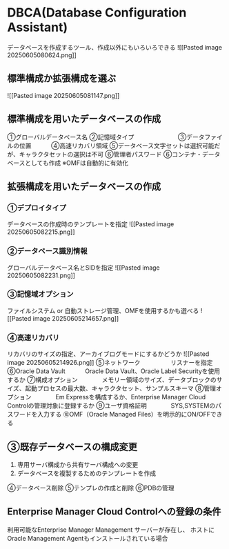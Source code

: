 # DBCA(Database Configuration Assistant)
データベースを作成するツール、作成以外にもいろいろできる
![[Pasted image 20250605080624.png]]
## 標準構成か拡張構成を選ぶ
![[Pasted image 20250605081147.png]]
## 標準構成を用いたデータベースの作成

①グローバルデータベース名
②記憶域タイプ　　　　　　　
③データファイルの位置　　　
④高速リカバリ領域
⑤データベース文字セットは選択可能だが、キャラクタセットの選択は不可
⑥管理者パスワード
⑥コンテナ・データベースとしても作成
※OMFは自動的に有効化
## 拡張構成を用いたデータベースの作成

### ①デプロイタイプ
データベースの作成時のテンプレートを指定
![[Pasted image 20250605082215.png]]
### ②データベース識別情報　
グローバルデータベース名とSIDを指定
![[Pasted image 20250605082231.png]]
### ③記憶域オプション
ファイルシステム or 自動ストレージ管理、OMFを使用するかも選べる
![[Pasted image 20250605214657.png]]
### ④高速リカバリ　　　　　
リカバリのサイズの指定、アーカイブログモードにするかどうか
![[Pasted image 20250605214926.png]]
⑤ネットワーク　　　　　リスナーを指定
⑥Oracle Data Vault　　　 Oracle Data Vault、Oracle Label Securityを使用するか
⑦構成オプション　　　　メモリー領域のサイズ、データブロックのサイズ、起動プロセスの最大数、キャラクタセット、サンプルスキーマ
⑧管理オプション　　　　Em Expressを構成するか、Enterprise Manager Cloud Controlの管理対象に登録するか
⑨ユーザ資格証明　　　　SYS,SYSTEMのパスワードを入力する
➉OMF（Oracle Managed Files）を明示的にON/OFFできる

## ③既存データベースの構成変更　
1. 専用サーバ構成から共有サーバ構成への変更
2. データベースを複製するためのテンプレートを作成

④データベース削除
⑤テンプレの作成と削除
⑥PDBの管理
## Enterprise Manager Cloud Controlへの登録の条件
利用可能なEnterprise Manager Management サーバーが存在し、
ホストにOracle Management Agentもインストールされている場合
